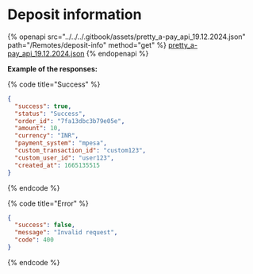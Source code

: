 # Deposit information

{% openapi src="../../../.gitbook/assets/pretty_a-pay_api_19.12.2024.json" path="/Remotes/deposit-info" method="get" %}
[pretty_a-pay_api_19.12.2024.json](../../../.gitbook/assets/pretty_a-pay_api_19.12.2024.json)
{% endopenapi %}

**Example of the responses:**

{% code title="Success" %}
```json
{
  "success": true,
  "status": "Success",
  "order_id": "7fa13dbc3b79e05e",
  "amount": 10,
  "currency": "INR",
  "payment_system": "mpesa",
  "custom_transaction_id": "custom123",
  "custom_user_id": "user123",
  "created_at": 1665135515
}
```
{% endcode %}

{% code title="Error" %}
```json
{
  "success": false,
  "message": "Invalid request",
  "code": 400
}
```
{% endcode %}
